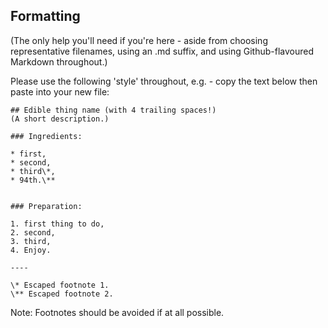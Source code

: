 ## Formatting    
(The only help you'll need if you're here - aside from choosing representative filenames, using an .md suffix, and using Github-flavoured Markdown throughout.)

Please use the following 'style' throughout, e.g. - copy the text below then paste into your new file:

```
## Edible thing name (with 4 trailing spaces!)        
(A short description.)
 
### Ingredients:

* first,
* second,
* third\*,
* 94th.\**
    

### Preparation:
 
1. first thing to do,
2. second,
3. third,
4. Enjoy.

---- 

\* Escaped footnote 1.
\** Escaped footnote 2.
```

Note: Footnotes should be avoided if at all possible.
